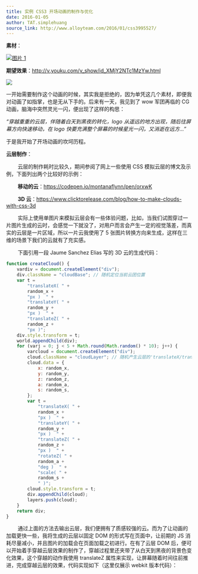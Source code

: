```yaml
---
title: 实例 CSS3 开场动画的制作与优化
date: 2016-01-05
author: TAT.simplehuang
source_link: http://www.alloyteam.com/2016/01/css3995527/
---
```


<!-- {% raw %} - for jekyll -->

**素材**：

[![图片 1](http://www.alloyteam.com/wp-content/uploads/2015/12/图片11-300x77.png)](http://www.alloyteam.com/wp-content/uploads/2015/12/图片11.png)

**期望效果**：<http://v.youku.com/v_show/id_XMjY2NTc1MzYw.html>

![](http://huangxingbang.github.io/openSense/asset/img/aab.gif)

一开始需要制作这个动画的时候，其实我是拒绝的，因为单凭这几个素材，即便我对动画了如指掌，也是无从下手的。后来有一天，我见到了 wow 军团再临的 CG 动画，脑海中突然灵光一闪，便出现了这样的构思：

_“穿越重重的云层，伴随着白天到黑夜的转化，logo 从遥远的地方出现，随后往屏幕方向快速移动，在 logo 快要充满整个屏幕的时候星光一闪，又消逝在远方...”_ 

于是我开始了开场动画的坎坷历程。

**云层制作**：

        云层的制作耗时比较久，期间参阅了网上一些使用 CSS 模拟云层的博文及示例，下面列出两个比较好的示例：

        **移动的云**：<https://codepen.io/montanaflynn/pen/orxwK>

        **3D 云**：<https://www.clicktorelease.com/blog/how-to-make-clouds-with-css-3d>

        实际上使用单图片来模拟云层会有一些体验问题，比如，当我们试图穿过一片图片生成的云时，会感觉一下就没了，对用户而言会产生一定的视觉落差，而真实的云层是一片区域，所以一片云我使用了 5 张图片转换方向来生成，这样在三维的场景下我们的云就有了充实感。

        下面引用一段 Jaume Sanchez Elias 写的 3D 云的生成代码：

```javascript
function createCloud() {
    vardiv = document.createElement("div");
    div.className = "cloudBase"; // 随机定位当前云团位置
    var t =
        "translateX( " +
        random_x +
        "px )  " +
        "translateY( " +
        random_y +
        "px )  " +
        "translateZ( " +
        random_z +
        "px )";
    div.style.transform = t;
    world.appendChild(div);
    for (varj = 0; j < 5 + Math.round(Math.random() * 10); j++) {
        varcloud = document.createElement("div");
        cloud.className = "cloudLayer"; // 随机产生云层的'translateX/translateY/translateZ/rotateZ/scale // CSS值，这里是云团充实感的关键实现
        cloud.data = {
            x: random_x,
            y: random_y,
            z: random_z,
            a: random_a,
            s: random_s,
        };
        var t =
            "translateX( " +
            random_x +
            "px )  " +
            "translateY( " +
            random_y +
            "px )  " +
            "translateZ( " +
            random_z +
            "px )  " +
            "rotateZ( " +
            random_a +
            "deg )  " +
            "scale( " +
            random_s +
            " )";
        cloud.style.transform = t;
        div.appendChild(cloud);
        layers.push(cloud);
    }
    return div;
}
```

        通过上面的方法去输出云层，我们便拥有了质感较强的云。而为了让动画的加载更快一些，我将生成的云层以固定 DOM 的形式写在页面中，让前期的 JS 消耗尽量减小，并且图片的加载会在页面加载之初进行。在有了云层 DOM 后，便可以开始着手穿越云层效果的制作了，穿越过程里还夹带了从白天到黑夜的背景色变化效果，这个穿越的动作我使用 translateZ 属性来实现，让屏幕随着时间往前推进，完成穿越云层的效果，代码实现如下（这里仅展示 webkit 版本代码）：


<!-- {% endraw %} - for jekyll -->